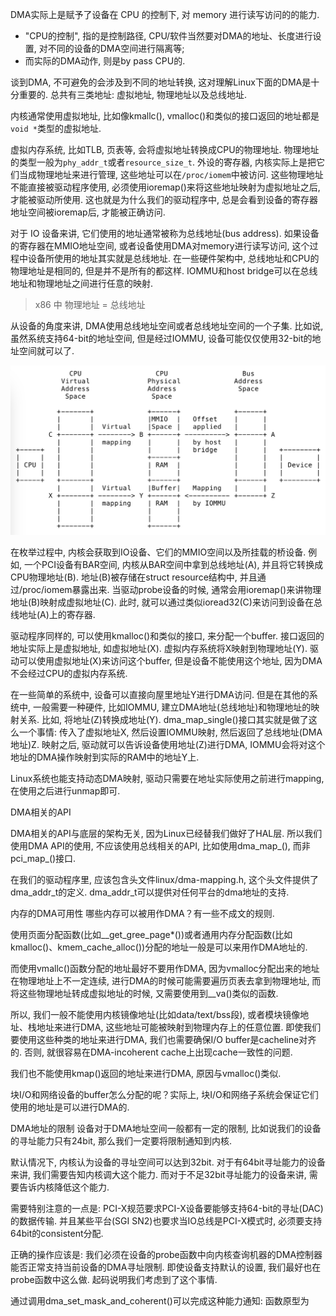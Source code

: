 
DMA实际上是赋予了设备在 CPU 的控制下, 对 memory 进行读写访问的的能力.

* "CPU的控制", 指的是控制路径, CPU/软件当然要对DMA的地址、长度进行设置, 对不同的设备的DMA空间进行隔离等;
* 而实际的DMA动作, 则是by pass CPU的.

谈到DMA, 不可避免的会涉及到不同的地址转换, 这对理解Linux下面的DMA是十分重要的. 总共有三类地址: 虚拟地址, 物理地址以及总线地址.

内核通常使用虚拟地址, 比如像kmallc(), vmalloc()和类似的接口返回的地址都是`void *`类型的虚拟地址.

虚拟内存系统, 比如TLB, 页表等, 会将虚拟地址转换成CPU的物理地址. 物理地址的类型一般为`phy_addr_t`或者`resource_size_t`. 外设的寄存器, 内核实际上是把它们当成物理地址来进行管理, 这些地址可以在`/proc/iomem`中被访问. 这些物理地址不能直接被驱动程序使用, 必须使用ioremap()来将这些地址映射为虚拟地址之后, 才能被驱动所使用. 这也就是为什么我们的驱动程序中, 总是会看到设备的寄存器地址空间被ioremap后, 才能被正确访问.

对于 IO 设备来讲, 它们使用的地址通常被称为总线地址(bus address). 如果设备的寄存器在MMIO地址空间, 或者设备使用DMA对memory进行读写访问, 这个过程中设备所使用的地址其实就是总线地址. 在一些硬件架构中, 总线地址和CPU的物理地址是相同的, 但是并不是所有的都这样. IOMMU和host bridge可以在总线地址和物理地址之间进行任意的映射.

> x86 中 物理地址 = 总线地址

从设备的角度来讲, DMA使用总线地址空间或者总线地址空间的一个子集. 比如说, 虽然系统支持64-bit的地址空间, 但是经过IOMMU, 设备可能仅仅使用32-bit的地址空间就可以了.

![2021-09-27-18-05-05.png](./images/2021-09-27-18-05-05.png)

在枚举过程中, 内核会获取到IO设备、它们的MMIO空间以及所挂载的桥设备. 例如, 一个PCI设备有BAR空间, 内核从BAR空间中拿到总线地址(A), 并且将它转换成CPU物理地址(B). 地址(B)被存储在struct resource结构中, 并且通过/proc/iomem暴露出来. 当驱动probe设备的时候, 通常会用ioremap()来讲物理地址(B)映射成虚拟地址(C). 此时, 就可以通过类似ioread32(C)来访问到设备在总线地址(A)上的寄存器.

驱动程序同样的, 可以使用kmalloc()和类似的接口, 来分配一个buffer. 接口返回的地址实际上是虚拟地址, 如虚拟地址(X). 虚拟内存系统将X映射到物理地址(Y). 驱动可以使用虚拟地址(X)来访问这个buffer, 但是设备不能使用这个地址, 因为DMA不会经过CPU的虚拟内存系统.

在一些简单的系统中, 设备可以直接向屋里地址Y进行DMA访问. 但是在其他的系统中, 一般需要一种硬件, 比如IOMMU, 建立DMA地址(总线地址)和物理地址的映射关系. 比如, 将地址(Z)转换成地址(Y). dma_map_single()接口其实就是做了这么一个事情: 传入了虚拟地址X, 然后设置IOMMU映射, 然后返回了总线地址(DMA地址)Z. 映射之后, 驱动就可以告诉设备使用地址(Z)进行DMA, IOMMU会将对这个地址的DMA操作映射到实际的RAM中的地址Y上.

Linux系统也能支持动态DMA映射, 驱动只需要在地址实际使用之前进行mapping, 在使用之后进行unmap即可.

DMA相关的API

DMA相关的API与底层的架构无关, 因为Linux已经替我们做好了HAL层. 所以我们使用DMA API的使用, 不应该使用总线相关的API, 比如使用dma_map_(), 而非pci_map_()接口.

在我们的驱动程序里, 应该包含头文件linux/dma-mapping.h, 这个头文件提供了dma_addr_t的定义. dma_addr_t可以提供对任何平台的dma地址的支持.

内存的DMA可用性
哪些内存可以被用作DMA？有一些不成文的规则.

使用页面分配函数(比如__get_gree_page*())或者通用内存分配函数(比如kmalloc()、kmem_cache_alloc())分配的地址一般是可以来用作DMA地址的.

而使用vmallc()函数分配的地址最好不要用作DMA, 因为vmalloc分配出来的地址在物理地址上不一定连续, 进行DMA的时候可能需要遍历页表去拿到物理地址, 而将这些物理地址转成虚拟地址的时候, 又需要使用到__va()类似的函数.

所以, 我们一般不能使用内核镜像地址(比如data/text/bss段), 或者模块镜像地址、栈地址来进行DMA, 这些地址可能被映射到物理内存上的任意位置. 即使我们要使用这些种类的地址来进行DMA, 我们也需要确保I/O buffer是cacheline对齐的. 否则, 就很容易在DMA-incoherent cache上出现cache一致性的问题.

我们也不能使用kmap()返回的地址来进行DMA, 原因与vmalloc()类似.

块I/O和网络设备的buffer怎么分配的呢？实际上, 块I/O和网络子系统会保证它们使用的地址是可以进行DMA的.

DMA地址的限制
设备对于DMA地址空间一般都有一定的限制, 比如说我们的设备的寻址能力只有24bit, 那么我们一定要将限制通知到内核.

默认情况下, 内核认为设备的寻址空间可以达到32bit. 对于有64bit寻址能力的设备来讲, 我们需要告知内核调大这个能力. 而对于不足32bit寻址能力的设备来讲, 需要告诉内核降低这个能力.

需要特别注意的一点是: PCI-X规范要求PCI-X设备要能够支持64-bit的寻址(DAC)的数据传输. 并且某些平台(SGI SN2)也要求当IO总线是PCI-X模式时, 必须要支持64bit的consistent分配.

正确的操作应该是: 我们必须在设备的probe函数中向内核查询机器的DMA控制器能否正常支持当前设备的DMA寻址限制. 即使设备支持默认的设置, 我们最好也在probe函数中这么做. 起码说明我们考虑到了这个事情.

通过调用dma_set_mask_and_coherent()可以完成这种能力通知: 函数原型为

